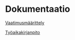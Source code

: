 # Dokumentaatio

[Vaatimusmäärittely](https://github.com/AnnaKuokkanen/ot-harjoitustyo/blob/master/Matopeli/dokumentaatio/Vaatimusm%C3%A4%C3%A4rittely.md)

[Työaikakirjanpito](https://github.com/AnnaKuokkanen/ot-harjoitustyo/blob/master/Matopeli/dokumentaatio/tyotunnit.md)
